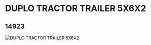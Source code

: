 # DUPLO TRACTOR TRAILER 5X6X2
## 14923
![DUPLO TRACTOR TRAILER 5X6X2](https://lc-www-live-s.legocdn.com/media/bricks/5/2/6058967.jpg)